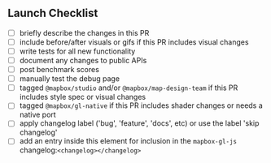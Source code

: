 ## Launch Checklist

<!-- Thanks for the PR! Feel free to add or remove items from the checklist. -->

 - [ ] briefly describe the changes in this PR
 - [ ] include before/after visuals or gifs if this PR includes visual changes
 - [ ] write tests for all new functionality
 - [ ] document any changes to public APIs
 - [ ] post benchmark scores
 - [ ] manually test the debug page
 - [ ] tagged `@mapbox/studio` and/or `@mapbox/map-design-team` if this PR includes style spec or visual changes
 - [ ] tagged `@mapbox/gl-native` if this PR includes shader changes or needs a native port
 - [ ] apply changelog label ('bug', 'feature', 'docs', etc) or use the label 'skip changelog'
 - [ ] add an entry inside this element for inclusion in the `mapbox-gl-js` changelog:`<changelog></changelog>`
